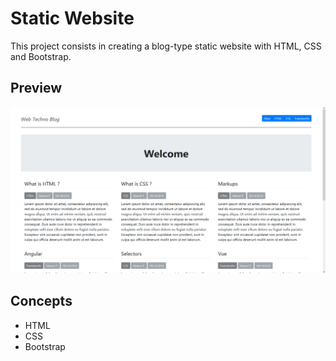 # Static Website

This project consists in creating a blog-type static website with HTML, CSS and Bootstrap.

## Preview

![preview](https://github.com/maphdev/M2_Web_Development/blob/master/TD01_Static_Website/preview.png)

## Concepts

- HTML
- CSS
- Bootstrap
